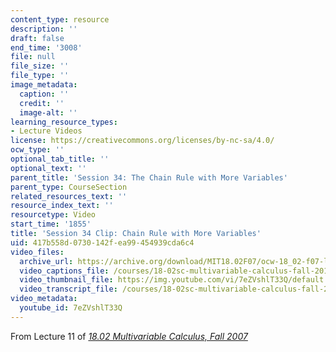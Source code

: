 ```yaml
---
content_type: resource
description: ''
draft: false
end_time: '3008'
file: null
file_size: ''
file_type: ''
image_metadata:
  caption: ''
  credit: ''
  image-alt: ''
learning_resource_types:
- Lecture Videos
license: https://creativecommons.org/licenses/by-nc-sa/4.0/
ocw_type: ''
optional_tab_title: ''
optional_text: ''
parent_title: 'Session 34: The Chain Rule with More Variables'
parent_type: CourseSection
related_resources_text: ''
resource_index_text: ''
resourcetype: Video
start_time: '1855'
title: 'Session 34 Clip: Chain Rule with More Variables'
uid: 417b558d-0730-142f-ea99-454939cda6c4
video_files:
  archive_url: https://archive.org/download/MIT18.02F07/ocw-18_02-f07-lec11_300k.mp4
  video_captions_file: /courses/18-02sc-multivariable-calculus-fall-2010/7eZVshlT33Q_captions.vtt
  video_thumbnail_file: https://img.youtube.com/vi/7eZVshlT33Q/default.jpg
  video_transcript_file: /courses/18-02sc-multivariable-calculus-fall-2010/7eZVshlT33Q_transcript.pdf
video_metadata:
  youtube_id: 7eZVshlT33Q
---
```

From Lecture 11 of [_18.02 Multivariable Calculus, Fall 2007_](/courses/18-02-multivariable-calculus-fall-2007/video_galleries/video-lectures)